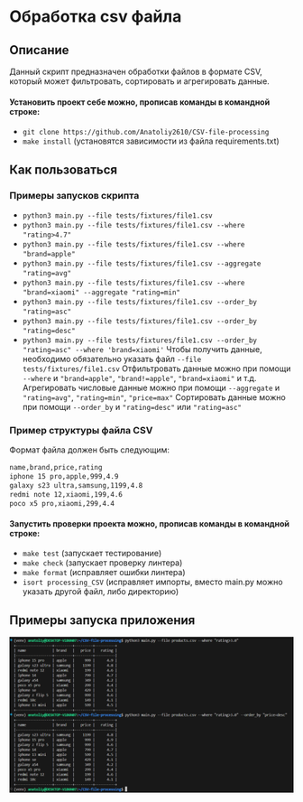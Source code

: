 # Обработка csv файла


## Описание
Данный скрипт предназначен обработки файлов в формате CSV, который может фильтровать, сортировать и агрегировать данные.

#### Установить проект себе можно, прописав команды в командной строке:
- `git clone https://github.com/Anatoliy2610/CSV-file-processing`
- `make install` (установятся зависимости из файла requirements.txt)

## Как пользоваться
### Примеры запусков скрипта
- `python3 main.py --file tests/fixtures/file1.csv`
- `python3 main.py --file tests/fixtures/file1.csv --where "rating>4.7"`
- `python3 main.py --file tests/fixtures/file1.csv --where "brand=apple"`
- `python3 main.py --file tests/fixtures/file1.csv --aggregate "rating=avg"`
- `python3 main.py --file tests/fixtures/file1.csv --where "brand=xiaomi" --aggregate "rating=min"`
- `python3 main.py --file tests/fixtures/file1.csv --order_by "rating=asc"`
- `python3 main.py --file tests/fixtures/file1.csv --order_by "rating=desc"`
- `python3 main.py --file tests/fixtures/file1.csv --order_by "rating=asc" --where 'brand=xiaomi'`
Чтобы получить данные, необходимо обязательно указать файл `--file tests/fixtures/file1.csv`
Отфильтровать данные можно при помощи `--where` и `"brand=apple"`, `"brand!=apple"`, `"brand=xiaomi"` и т.д.
Агрегировать числовые данные можно при помощи `--aggregate` и `"rating=avg"`, `"rating=min"`, `"price=max"`
Сортировать данные можно при помощи `--order_by` и `"rating=desc"` или `"rating=asc"`

### Пример структуры файла CSV
Формат файла должен быть следующим:
```
name,brand,price,rating
iphone 15 pro,apple,999,4.9
galaxy s23 ultra,samsung,1199,4.8
redmi note 12,xiaomi,199,4.6
poco x5 pro,xiaomi,299,4.4
```

#### Запустить проверки проекта можно, прописав команды в командной строке:
- `make test` (запускает тестирование)
- `make check` (запускает проверку линтера)
- `make format` (исправляет ошибки линтера)
- `isort processing_CSV` (исправляет импорты, вместо main.py можно указать другой файл, либо директорию)


## Примеры запуска приложения
![alt text](image.png)
